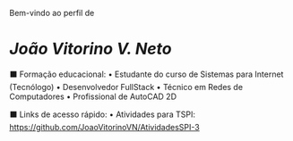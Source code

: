 Bem-vindo ao perfil de 
# ***João Vitorino V. Neto***
⬛ Formação educacional:
• Estudante do curso de Sistemas para Internet (Tecnólogo)
• Desenvolvedor FullStack
• Técnico em Redes de Computadores
• Profissional de AutoCAD 2D

⬛ Links de acesso rápido:
• Atividades para TSPI: https://github.com/JoaoVitorinoVN/AtividadesSPI-3
